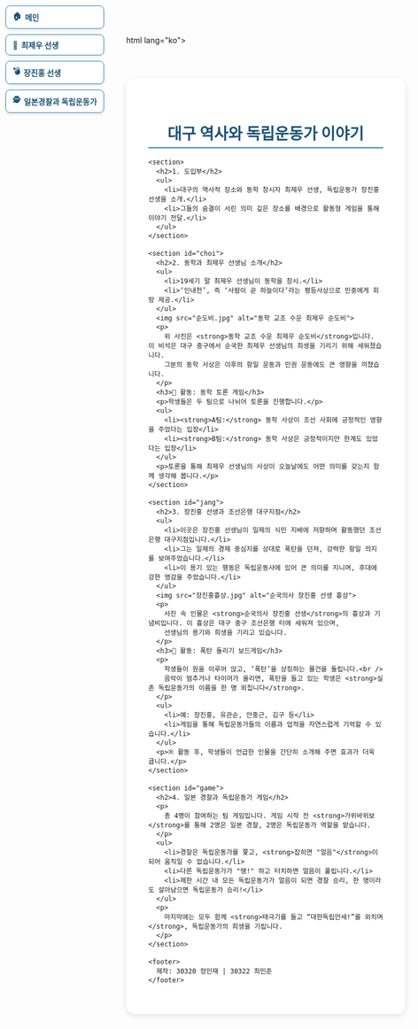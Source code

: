 html lang="ko">
<head>
  <meta charset="UTF-8" />
  <meta name="viewport" content="width=device-width, initial-scale=1" />
  <title>대구 역사와 독립운동가 이야기</title>
  <style>
    @import url('https://fonts.googleapis.com/css2?family=Noto+Sans+KR:wght@400;700&display=swap');

    body {
      font-family: 'Noto Sans KR', sans-serif;
      margin: 0;
      padding: 0 20px;
      background: url('https://upload.wikimedia.org/wikipedia/commons/thumb/2/2b/Flag_of_South_Korea.svg/2560px-Flag_of_South_Korea.svg.png') no-repeat center center fixed;
      background-size: cover;
      color: #2c3e50;
      line-height: 1.7;
    }

    main {
      max-width: 900px;
      margin: 60px auto;
      background-color: rgba(255, 255, 255, 0.95);
      padding: 40px;
      border-radius: 16px;
      box-shadow: 0 4px 12px rgba(0,0,0,0.1);
    }

    h1, h2 {
      color: #1a5276;
      border-bottom: 2px solid #2980b9;
      padding-bottom: 6px;
    }

    h1 {
      margin-bottom: 1rem;
      text-align: center;
      animation: fadeIn 2s ease-in-out;
    }

    section {
      margin-bottom: 2.5rem;
      background-color: #ffffff;
      padding: 20px;
      border-radius: 10px;
      box-shadow: 0 2px 8px rgba(0, 0, 0, 0.1);
      animation: slideUp 1s ease-in-out;
    }

    ul {
      margin-top: 0.3rem;
    }

    ul li {
      margin-bottom: 0.5rem;
    }

    img {
      max-width: 100%;
      height: auto;
      border-radius: 8px;
      border: 1px solid #ccc;
      margin-top: 1rem;
    }

    footer {
      margin-top: 3rem;
      font-size: 0.9rem;
      color: #777;
      text-align: center;
      border-top: 1px solid #ddd;
      padding-top: 10px;
    }

    nav {
      position: fixed;
      top: 10px;
      left: 10px;
      z-index: 999;
      display: flex;
      flex-direction: column;
      gap: 10px;
    }

    nav a {
      display: flex;
      align-items: center;
      gap: 6px;
      background-color: rgba(255, 255, 255, 0.95);
      border: 1px solid #2980b9;
      padding: 8px 12px;
      border-radius: 8px;
      text-decoration: none;
      color: #1a5276;
      font-weight: bold;
      font-size: 14px;
      box-shadow: 0 2px 5px rgba(0,0,0,0.1);
      transition: all 0.3s ease;
    }

    nav a:hover {
      background-color: #d6eaf8;
      transform: scale(1.05);
    }

    @keyframes fadeIn {
      from { opacity: 0; transform: translateY(-20px); }
      to { opacity: 1; transform: translateY(0); }
    }

    @keyframes slideUp {
      from { opacity: 0; transform: translateY(30px); }
      to { opacity: 1; transform: translateY(0); }
    }
  </style>
</head>
<body>

  <!-- 배경음악 (애국가, 자동재생 및 반복) -->
  <audio autoplay loop>
    <source src="https://upload.wikimedia.org/wikipedia/commons/6/65/National_Anthem_of_South_Korea.ogg" type="audio/ogg">
    브라우저가 오디오를 지원하지 않습니다.
  </audio>

  <!-- 내비게이션 버튼 -->
  <nav>
    <a href="#main">🏠 <span>메인</span></a>
    <a href="#choi">📖 <span>최제우 선생</span></a>
    <a href="#jang">💣 <span>장진홍 선생</span></a>
    <a href="#game">🕵️ <span>일본경찰과 독립운동가</span></a>
  </nav>

  <main>
    <h1 id="main">대구 역사와 독립운동가 이야기</h1>

    <section>
      <h2>1. 도입부</h2>
      <ul>
        <li>대구의 역사적 장소와 동학 창시자 최제우 선생, 독립운동가 장진홍 선생을 소개.</li>
        <li>그들의 숨결이 서린 의미 깊은 장소를 배경으로 활동형 게임을 통해 이야기 전달.</li>
      </ul>
    </section>

    <section id="choi">
      <h2>2. 동학과 최제우 선생님 소개</h2>
      <ul>
        <li>19세기 말 최제우 선생님이 동학을 창시.</li>
        <li>‘인내천’, 즉 ‘사람이 곧 하늘이다’라는 평등사상으로 민중에게 희망 제공.</li>
      </ul>
      <img src="순도비.jpg" alt="동학 교조 수운 최제우 순도비">
      <p>
        위 사진은 <strong>동학 교조 수운 최제우 순도비</strong>입니다. 이 비석은 대구 중구에서 순국한 최제우 선생님의 희생을 기리기 위해 세워졌습니다.
        그분의 동학 사상은 이후의 항일 운동과 민권 운동에도 큰 영향을 끼쳤습니다.
      </p>
      <h3>💬 활동: 동학 토론 게임</h3>
      <p>학생들은 두 팀으로 나뉘어 토론을 진행합니다.</p>
      <ul>
        <li><strong>A팀:</strong> 동학 사상이 조선 사회에 긍정적인 영향을 주었다는 입장</li>
        <li><strong>B팀:</strong> 동학 사상은 긍정적이지만 한계도 있었다는 입장</li>
      </ul>
      <p>토론을 통해 최제우 선생님의 사상이 오늘날에도 어떤 의미를 갖는지 함께 생각해 봅니다.</p>
    </section>

    <section id="jang">
      <h2>3. 장진홍 선생과 조선은행 대구지점</h2>
      <ul>
        <li>이곳은 장진홍 선생님이 일제의 식민 지배에 저항하며 활동했던 조선은행 대구지점입니다.</li>
        <li>그는 일제의 경제 중심지를 상대로 폭탄을 던져, 강력한 항일 의지를 보여주었습니다.</li>
        <li>이 용기 있는 행동은 독립운동사에 있어 큰 의미를 지니며, 후대에 강한 영감을 주었습니다.</li>
      </ul>
      <img src="장진홍흉상.jpg" alt="순국의사 장진홍 선생 흉상">
      <p>
        사진 속 인물은 <strong>순국의사 장진홍 선생</strong>의 흉상과 기념비입니다. 이 흉상은 대구 중구 조선은행 터에 세워져 있으며,
        선생님의 용기와 희생을 기리고 있습니다.
      </p>
      <h3>🎲 활동: 폭탄 돌리기 보드게임</h3>
      <p>
        학생들이 원을 이루어 앉고, ‘폭탄’을 상징하는 물건을 돌립니다.<br />
        음악이 멈추거나 타이머가 울리면, 폭탄을 들고 있는 학생은 <strong>실존 독립운동가의 이름을 한 명 외칩니다</strong>.
      </p>
      <ul>
        <li>예: 장진홍, 유관순, 안중근, 김구 등</li>
        <li>게임을 통해 독립운동가들의 이름과 업적을 자연스럽게 기억할 수 있습니다.</li>
      </ul>
      <p>※ 활동 후, 학생들이 언급한 인물을 간단히 소개해 주면 효과가 더욱 큽니다.</p>
    </section>

    <section id="game">
      <h2>4. 일본 경찰과 독립운동가 게임</h2>
      <p>
        총 4명이 참여하는 팀 게임입니다. 게임 시작 전 <strong>가위바위보</strong>를 통해 2명은 일본 경찰, 2명은 독립운동가 역할을 맡습니다.
      </p>
      <ul>
        <li>경찰은 독립운동가를 쫓고, <strong>잡히면 "얼음"</strong>이 되어 움직일 수 없습니다.</li>
        <li>다른 독립운동가가 "땡!" 하고 터치하면 얼음이 풀립니다.</li>
        <li>제한 시간 내 모든 독립운동가가 얼음이 되면 경찰 승리, 한 명이라도 살아남으면 독립운동가 승리!</li>
      </ul>
      <p>
        마지막에는 모두 함께 <strong>태극기를 들고 “대한독립만세!”를 외치며</strong>, 독립운동가의 희생을 기립니다.
      </p>
    </section>

    <footer>
      제작: 30320 정민재 | 30322 최민준
    </footer>
  </main>
</body>
</html>
